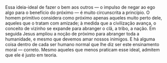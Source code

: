 ﻿Essa ideia-ideal de fazer o bem aos outros — o impulso de negar ao ego algo para o benefício do próximo — é muito circunscrita a princípio.  O homem primitivo considera como próximo apenas aqueles muito perto dele, aqueles que o tratam com amizade; à medida que a civilização avança, o conceito de vizinho se expande para abranger o clã, a tribo, a nação. Em seguida Jesus ampliou a noção de próximo para abranger toda a humanidade, e mesmo que devemos amar nossos inimigos. E há alguma coisa dentro de cada ser humano normal que lhe diz ser este ensinamento moral — correto. Mesmo aqueles que menos praticam esse ideal, admitem que ele é justo em teoria.